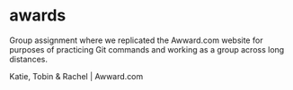 awards
======

Group assignment where we replicated the Awward.com website  for purposes of practicing Git commands and working as a group across long distances.

Katie, Tobin &amp; Rachel | Awward.com 
